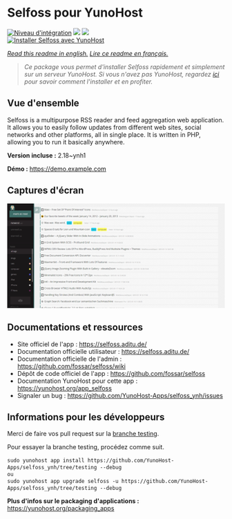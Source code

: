 # Selfoss pour YunoHost

[![Niveau d'intégration](https://dash.yunohost.org/integration/selfoss.svg)](https://dash.yunohost.org/appci/app/selfoss) ![](https://ci-apps.yunohost.org/ci/badges/selfoss.status.svg) ![](https://ci-apps.yunohost.org/ci/badges/selfoss.maintain.svg)  
[![Installer Selfoss avec YunoHost](https://install-app.yunohost.org/install-with-yunohost.svg)](https://install-app.yunohost.org/?app=selfoss)

*[Read this readme in english.](./README.md)*
*[Lire ce readme en français.](./README_fr.md)*

> *Ce package vous permet d'installer Selfoss rapidement et simplement sur un serveur YunoHost.
Si vous n'avez pas YunoHost, regardez [ici](https://yunohost.org/#/install) pour savoir comment l'installer et en profiter.*

## Vue d'ensemble

Selfoss is a multipurpose RSS reader and feed aggregation web application. It allows you to easily follow updates from different web sites, social networks and other platforms, all in single place. It is written in PHP, allowing you to run it basically anywhere.


**Version incluse :** 2.18~ynh1

**Démo :** https://demo.example.com

## Captures d'écran

![](./doc/screenshots/screenshot1.png)

## Documentations et ressources

* Site officiel de l'app : https://selfoss.aditu.de/
* Documentation officielle utilisateur : https://selfoss.aditu.de/
* Documentation officielle de l'admin : https://github.com/fossar/selfoss/wiki
* Dépôt de code officiel de l'app : https://github.com/fossar/selfoss
* Documentation YunoHost pour cette app : https://yunohost.org/app_selfoss
* Signaler un bug : https://github.com/YunoHost-Apps/selfoss_ynh/issues

## Informations pour les développeurs

Merci de faire vos pull request sur la [branche testing](https://github.com/YunoHost-Apps/selfoss_ynh/tree/testing).

Pour essayer la branche testing, procédez comme suit.
```
sudo yunohost app install https://github.com/YunoHost-Apps/selfoss_ynh/tree/testing --debug
ou
sudo yunohost app upgrade selfoss -u https://github.com/YunoHost-Apps/selfoss_ynh/tree/testing --debug
```

**Plus d'infos sur le packaging d'applications :** https://yunohost.org/packaging_apps